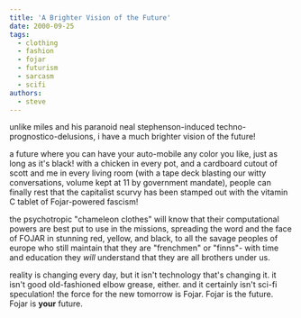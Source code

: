 ```yaml
---
title: 'A Brighter Vision of the Future'
date: 2000-09-25
tags:
  - clothing
  - fashion
  - fojar
  - futurism
  - sarcasm
  - scifi
authors:
  - steve
---
```


unlike miles and his paranoid neal stephenson-induced techno-prognostico-delusions, i have a much brighter vision of the future!

a future where you can have your auto-mobile any color you like, just as long as it's black! with a chicken in every pot, and a cardboard cutout of scott and me in every living room (with a tape deck blasting our witty conversations, volume kept at 11 by government mandate), people can finally rest that the capitalist scurvy has been stamped out with the vitamin C tablet of Fojar-powered fascism!

the psychotropic "chameleon clothes" will know that their computational powers are best put to use in the missions, spreading the word and the face of FOJAR in stunning red, yellow, and black, to all the savage peoples of europe who still maintain that they are "frenchmen" or "finns"- with time and education they _will_ understand that they are all brothers under us.

reality is changing every day, but it isn't technology that's changing it. it isn't good old-fashioned elbow grease, either. and it certainly isn't sci-fi speculation! the force for the new tomorrow is Fojar. Fojar is the future. Fojar is **your** future.

